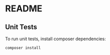 README
======



Unit Tests
------------
To run unit tests, install composer dependencies:
```
composer install
```